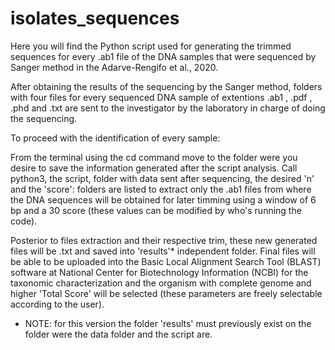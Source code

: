 # isolates_sequences
Here you will find the Python script used for generating the trimmed sequences for every .ab1 file of the DNA samples that were sequenced by Sanger method in the Adarve-Rengifo et al., 2020.

After obtaining the results of the sequencing by the Sanger method, folders with four files for every sequenced DNA sample of extentions .ab1 , .pdf , .phd and .txt are sent to the investigator by the laboratory in charge of doing the sequencing. 

To proceed with the identification of every sample:

From the terminal using the cd command move to the folder were you desire to save the information generated after the script analysis. Call python3, the script, folder with data sent after sequencing, the desired 'n' and the 'score': folders are listed to extract only the .ab1 files from where the DNA sequences will be obtained for later timming using a window of 6 bp and a 30 score (these values can be modified by who's running the code).

Posterior to files extraction and their respective trim, these new generated files will be .txt and saved into 'results'* independent folder. Final files will be able to be uploaded into the Basic Local Alignment Search Tool (BLAST) software at National Center for Biotechnology Information (NCBI) for the taxonomic characterization and the organism with complete genome and higher 'Total Score' will be selected (these parameters are freely selectable according to the user).

* NOTE: for this version the folder 'results' must previously exist on the folder were the data folder and the script are.
